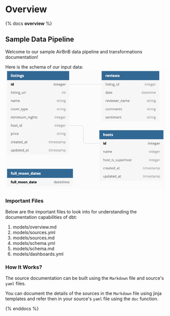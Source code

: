 # Overview

{% docs __overview__ %}

## Sample Data Pipeline

Welcome to our sample AirBnB data pipeline and transformations documentation!

Here is the schema of our input data:
![input schema](assets/input_schema.png)

### Important Files

Below are the important files to look into for understanding the documentation capabilities of dbt:

1. models/overview.md
2. models/sources.yml
3. models/sources.md
4. models/schema.yml
5. models/schema.md
6. models/dashboards.yml

### How It Works?

The source documentation can be built using the `Markdown` file and source's `yaml` files.

You can document the details of the sources in the `Markdown` file using jinja templates and refer then in your source's `yaml` file using the `doc` function.

{% enddocs %}
